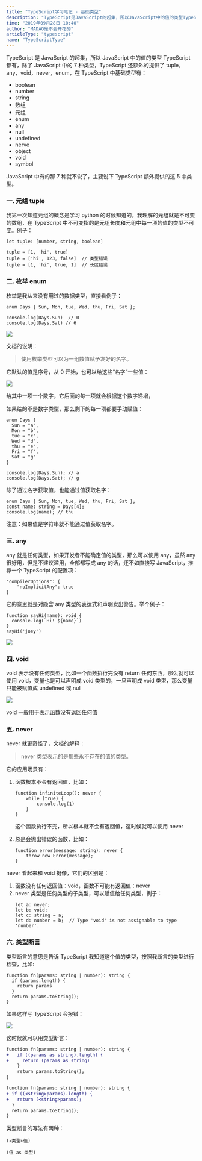 ```yaml
---
title: "TypeScript学习笔记 - 基础类型"
description: "TypeScript是JavaScript的超集，所以JavaScript中的值的类型TypeScript都有，除了JavaScript中的7种类型，TypeScript还额外的提供了tuple，any，void，never，enum，在TypeScript中基础类型有"
time: "2019年09月28日 10:40"
author: "MADAO是不会开花的"
articleType: "typescript"
name: "TypeScriptType"
---
```


TypeScript 是 JavaScript 的超集，所以 JavaScript 中的值的类型 TypeScript 都有，除了 JavaScript 中的 7 种类型，TypeScript 还额外的提供了 tuple，any，void，never，enum，在 TypeScript 中基础类型有：

- boolean
- number
- string
- 数组
- 元组
- enum
- any
- null
- undefined
- nerve
- object
- void
- symbol

JavaScript 中有的那 7 种就不说了，主要说下 TypeScript 额外提供的这 5 中类型。

### 一. 元组 tuple

我第一次知道元组的概念是学习 python 的时候知道的，我理解的元组就是不可变的数组，在 TypeScript 中不可变指的是元组长度和元组中每一项的值的类型不可变。例子：

```
let tuple: [number, string, boolean]

tuple = [1, 'hi', true]
tuple = ['hi', 123, false]  // 类型错误
tuple = [1, 'hi', true, 1]  // 长度错误
```

### 二. 枚举 enum

枚举是我从来没有用过的数据类型，直接看例子：

```
enum Days { Sun, Mon, tue, Wed, thu, Fri, Sat };

console.log(Days.Sun)  // 0
console.log(Days.Sat) // 6
```

![](/caisr.github.io/articlesImages/typescript/type/image.png)

文档的说明：

> 使用枚举类型可以为一组数值赋予友好的名字。

它默认的值是序号，从 0 开始，也可以给这些“名字”一些值：

![](/caisr.github.io/articlesImages/typescript/type/image1.png)

给其中一项一个数字，它后面的每一项就会根据这个数字递增，

如果给的不是数字类型，那么剩下的每一项都要手动赋值：

```
enum Days {
  Sun = "a",
  Mon = "b",
  tue = "c",
  Wed = "d",
  thu = "e",
  Fri = "f",
  Sat = "g"
}

console.log(Days.Sun); // a
console.log(Days.Sat); // g
```

除了通过名字获取值，也能通过值获取名字：

```
enum Days { Sun, Mon, tue, Wed, thu, Fri, Sat };
const name: string = Days[4];
console.log(name); // thu
```

注意：如果值是字符串就不能通过值获取名字。

### 三. any

any 就是任何类型，如果开发者不能确定值的类型，那么可以使用 any，虽然 any 很好用，但是不建议滥用，全部都写成 any 的话，还不如直接写 JavaScript，推荐一个 TypeScript 的配置项：

```
"compilerOptions": {
    "noImplicitAny": true
}
```

它的意思就是对隐含 any 类型的表达式和声明发出警告。举个例子：

```
function sayHi(name): void {
  console.log(`Hi! ${name}`)
}
sayHi('joey')
```

![](/caisr.github.io/articlesImages/typescript/type/image2.png)

### 四. void

void 表示没有任何类型，比如一个函数执行完没有 return 任何东西，那么就可以使用 void，变量也是可以声明成 void 类型的，一旦声明成 void 类型，那么变量只能被赋值成 undefined 或 null

![](/caisr.github.io/articlesImages/typescript/type/image3.png)

void 一般用于表示函数没有返回任何值

### 五. never

never 就更奇怪了，文档的解释：

> never 类型表示的是那些永不存在的值的类型。

它的应用场景有：

1. 函数根本不会有返回值，比如：

   ```
   function infiniteLoop(): never {
       while (true) {
           console.log(1)
       }
   }
   ```

   这个函数执行不完，所以根本就不会有返回值，这时候就可以使用 never

2. 总是会抛出错误的函数，比如：

   ```
   function error(message: string): never {
       throw new Error(message);
   }
   ```

never 看起来和 void 挺像，它们的区别是：

1. 函数没有任何返回值：void，函数不可能有返回值：never
2. never 类型是任何类型的子类型，可以赋值给任何类型，例子：
   ```
   let a: never;
   let b: void;
   let c: string = a;
   let d: number = b;  // Type 'void' is not assignable to type 'number'.
   ```

### 六. 类型断言

类型断言的意思是告诉 TypeScript 我知道这个值的类型，按照我断言的类型进行检查，比如:

```
function fn(params: string | number): string {
  if (params.length) {
    return params
  }
  return params.toString();
}
```

如果这样写 TypeScript 会报错：

![](/caisr.github.io/articlesImages/typescript/type/image4.png)

这时候就可以用类型断言：

```diff
function fn(params: string | number): string {
+   if ((params as string).length) {
+     return (params as string)
    }
    return params.toString();
}
```

```diff
function fn(params: string | number): string {
+ if ((<string>params).length) {
+   return (<string>params);
  }
  return params.toString();
}
```

类型断言的写法有两种：

```
(<类型>值)

(值 as 类型)
```

